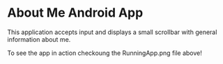 # About Me Android App

This application accepts input and displays a small scrollbar with general information about me.

To see the app in action checkoung the RunningApp.png file above!
